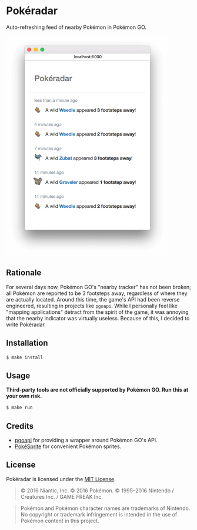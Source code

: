 # Pokéradar

Auto-refreshing feed of nearby Pokémon in Pokémon GO.

<img src="https://raw.githubusercontent.com/iKevinY/pokeradar/master/screenshot.png" height="600">


## Rationale

For several days now, Pokémon GO's "nearby tracker" has not been broken; all Pokémon are reported to be 3 footsteps away, regardless of where they are actually located. Around this time, the game's API had been reverse engineered, resulting in projects like `pgoapi`. While I personally feel like "mapping applications" detract from the spirit of the game, it was annoying that the nearby indicator was virtually useless. Because of this, I decided to write Pokéradar.


## Installation

```sh
$ make install
```


## Usage

**Third-party tools are not officially supported by Pokémon GO. Run this at your own risk.**

```sh
$ make run
```


## Credits

- [pgoapi](https://github.com/tejado/pgoapi) for providing a wrapper around Pokémon GO's API.
- [PokéSprite](https://github.com/msikma/pokesprite) for convenient Pokémon sprites.

## License

Pokéradar is licensed under the [MIT License](/LICENSE).

> &copy; 2016 Niantic, Inc. &copy; 2016 Pokémon. &copy; 1995–2016 Nintendo / Creatures Inc. / GAME FREAK Inc.

> Pokémon and Pokémon character names are trademarks of Nintendo. No copyright or trademark infringement is intended in the use of Pokémon content in this project.

